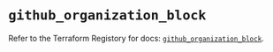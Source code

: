 # `github_organization_block`

Refer to the Terraform Registory for docs: [`github_organization_block`](https://registry.terraform.io/providers/integrations/github/5.34.0/docs/resources/organization_block).
